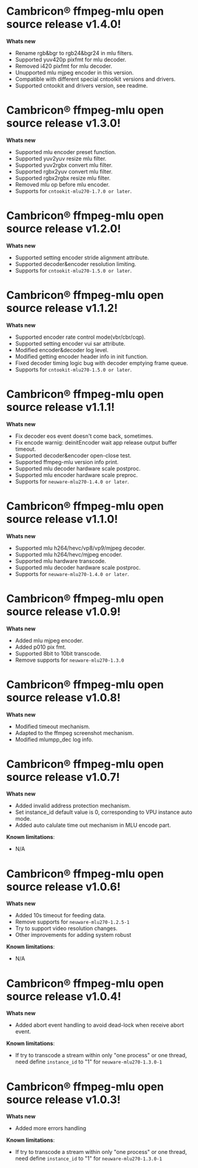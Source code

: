# Cambricon® ffmpeg-mlu open source release v1.4.0!
**Whats new**
 - Rename rgb&bgr to rgb24&bgr24 in mlu filters.
 - Supported yuv420p pixfmt for mlu decoder.
 - Removed i420 pixfmt for mlu decoder.
 - Unupported mlu mjpeg encoder in this version.
 - Compatible with different special cntoolkit versions and drivers.
 - Supported cntookit and drivers version, see readme.

# Cambricon® ffmpeg-mlu open source release v1.3.0!
**Whats new**
 - Supported mlu encoder preset function.
 - Supported yuv2yuv resize mlu filter.
 - Supported yuv2rgbx convert mlu filter.
 - Supported rgbx2yuv convert mlu filter.
 - Supported rgbx2rgbx resize mlu filter.
 - Removed mlu op before mlu encoder.
 - Supports for ``cntookit-mlu270-1.7.0 or later``.

# Cambricon® ffmpeg-mlu open source release v1.2.0!
**Whats new**
 - Supported setting encoder stride alignment attribute.
 - Supported decoder&encoder resolution limiting.
 - Supports for ``cntookit-mlu270-1.5.0 or later``.

# Cambricon® ffmpeg-mlu open source release v1.1.2!
**Whats new**
 - Supported encoder rate control mode(vbr/cbr/cqp).
 - Supported setting encoder vui sar attribute.
 - Modified encoder&decoder log level.
 - Modified getting encoder header info in init function.
 - Fixed decoder timing logic bug with decoder emptying frame queue.
 - Supports for ``cntookit-mlu270-1.5.0 or later``.

# Cambricon® ffmpeg-mlu open source release v1.1.1!
**Whats new**
 - Fix decoder eos event doesn't come back, sometimes.
 - Fix encode warnig: deinitEncoder wait app release output buffer timeout.
 - Supported decoder&encoder open-close test.
 - Supported ffmpeg-mlu version info print.
 - Supported mlu decoder hardware scale postproc.
 - Supported mlu encoder hardware scale preproc.
 - Supports for ``neuware-mlu270-1.4.0 or later``.

# Cambricon® ffmpeg-mlu open source release v1.1.0!
**Whats new**
 - Supported mlu h264/hevc/vp8/vp9/mjpeg decoder.
 - Supported mlu h264/hevc/mjpeg encoder.
 - Supported mlu hardware transcode.
 - Supported mlu decoder hardware scale postproc.
 - Supports for ``neuware-mlu270-1.4.0 or later``.

# Cambricon® ffmpeg-mlu open source release v1.0.9!
**Whats new**
 - Added mlu mjpeg encoder.
 - Added p010 pix fmt.
 - Supported 8bit to 10bit transcode.
 - Remove supports for ``neuware-mlu270-1.3.0``

# Cambricon® ffmpeg-mlu open source release v1.0.8!
**Whats new**
 - Modified timeout mechanism.
 - Adapted to the ffmpeg screenshot mechanism.
 - Modified mlumpp_dec log info.

# Cambricon® ffmpeg-mlu open source release v1.0.7!
**Whats new**
 - Added invalid address protection mechanism.
 - Set instance_id default value is 0, corresponding to VPU instance auto mode.
 - Added auto calulate time out mechanism in MLU encode part.

**Known limitations**:
 - N/A

# Cambricon® ffmpeg-mlu open source release v1.0.6!
**Whats new**
 - Added 10s timeout for feeding data.
 - Remove supports for ``neuware-mlu270-1.2.5-1``
 - Try to support video resolution changes.
 - Other improvements for adding system robust

**Known limitations**:
 - N/A

# Cambricon® ffmpeg-mlu open source release v1.0.4!
**Whats new**
 - Added abort event handling to avoid dead-lock when receive abort event.
 
**Known limitations**:

 - If try to transcode a stream within only "one process" or one thread, need define ``instance_id`` to "1" for ``neuware-mlu270-1.3.0-1``

# Cambricon® ffmpeg-mlu open source release v1.0.3!
**Whats new**
 - Added more errors handling
 
**Known limitations**:

 - If try to transcode a stream within only "one process" or one thread, need define ``instance_id`` to "1" for ``neuware-mlu270-1.3.0-1``
